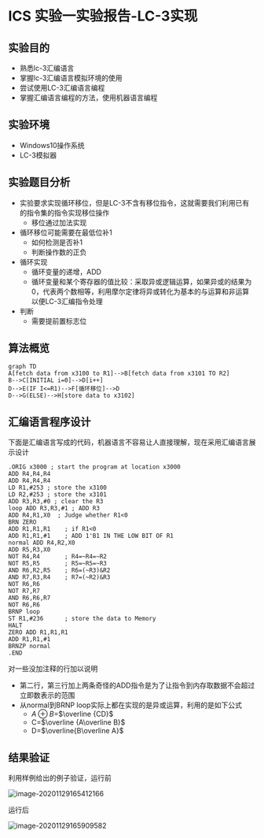 # ICS 实验一实验报告-LC-3实现

## 实验目的

* 熟悉lc-3汇编语言
* 掌握lc-3汇编语言模拟环境的使用
* 尝试使用LC-3汇编语言编程
* 掌握汇编语言编程的方法，使用机器语言编程

## 实验环境

* Windows10操作系统
* LC-3模拟器

## 实验题目分析

* 实验要求实现循环移位，但是LC-3不含有移位指令，这就需要我们利用已有的指令集的指令实现移位操作
  * 移位通过加法实现
* 循环移位可能需要在最低位补1
  * 如何检测是否补1
  * 判断操作数的正负
* 循环实现
  * 循环变量的递增，ADD
  * 循环变量和某个寄存器的值比较：采取异或逻辑运算，如果异或的结果为0，代表两个数相等，利用摩尔定律将异或转化为基本的与运算和非运算以便LC-3汇编指令处理
* 判断
  * 需要提前置标志位

## 算法概览

```mermaid
graph TD
A[fetch data from x3100 to R1]-->B[fetch data from x3101 TO R2]
B-->C[INITIAL i=0]-->D[i++]
D-->E(IF I<=R1)-->F[循环移位]-->D
D-->G(ELSE)-->H[store data to x3102]
```



## 汇编语言程序设计

下面是汇编语言写成的代码，机器语言不容易让人直接理解，现在采用汇编语言展示设计

```assembly
.ORIG x3000 ; start the program at location x3000
ADD R4,R4,R4
ADD R4,R4,R4
LD R1,#253 ; store the x3100
LD R2,#253 ; store the x3101
ADD R3,R3,#0 ; clear the R3
loop ADD R3,R3,#1 ; ADD R3
ADD R4,R1,X0  ; Judge whether R1<0 
BRN ZERO
ADD R1,R1,R1	; if R1<0
ADD R1,R1,#1	; ADD 1'B1 IN THE LOW BIT OF R1
normal ADD R4,R2,X0 
ADD R5,R3,X0
NOT R4,R4 		; R4=~R4=~R2
NOT R5,R5		; R5=~R5=~R3
AND R6,R2,R5	; R6=(~R3)&R2
AND R7,R3,R4	; R7=(~R2)&R3
NOT R6,R6		
NOT R7,R7
AND R6,R6,R7
NOT R6,R6
BRNP loop
ST R1,#236		; store the data to Memory
HALT 
ZERO ADD R1,R1,R1
ADD R1,R1,#1
BRNZP normal
.END
```

对一些没加注释的行加以说明

* 第二行，第三行加上两条奇怪的ADD指令是为了让指令到内存取数据不会超过立即数表示的范围
* 从normal到BRNP loop实际上都在实现的是异或运算，利用的是如下公式
  * $A\oplus B$=$\overline {CD}$
  * C=$\overline {A\overline B}$
  * D=$\overline{B\overline A}$

## 结果验证

利用样例给出的例子验证，运行前

![image-20201129165412166](C:\Users\Lenovo\AppData\Roaming\Typora\typora-user-images\image-20201129165412166.png)

运行后

![image-20201129165909582](C:\Users\Lenovo\AppData\Roaming\Typora\typora-user-images\image-20201129165909582.png)

